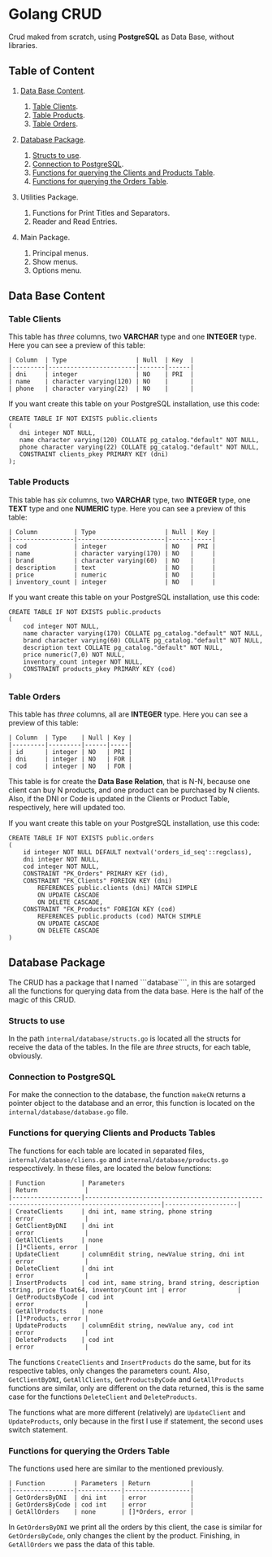 # Golang CRUD

Crud maked from scratch, using **PostgreSQL** as Data Base, without libraries.

## Table of Content

1. [Data Base Content](#data-base-content).

   1. [Table Clients](#table-clients).
   2. [Table Products](#table-products).
   3. [Table Orders](#table-orders).
2. [Database Package](#database-package).

   1. [Structs to use](#structs-to-use).
   2. [Connection to PostgreSQL](#connection-to-postgresql).
   3. [Functions for querying the Clients and Products Table](#functions-for-querying-clients-and-products-tables).
   4. [Functions for querying the Orders Table](#functions-for-querying-the-orders-table).
3. Utilities Package.

   1. Functions for Print Titles and Separators.
   2. Reader and Read Entries.
4. Main Package.

   1. Principal menus.
   2. Show menus.
   3. Options menu.

## Data Base Content

### Table Clients

This table has *three* columns, two **VARCHAR** type and one **INTEGER** type. Here you can see a preview of this table:

```
| Column  | Type                   | Null  | Key  |
|---------|------------------------|-------|------|
| dni     | integer                | NO    | PRI  |
| name    | character varying(120) | NO    |      |
| phone   | character varying(22)  | NO    |      |
```

If you want create this table on your PostgreSQL installation, use this code:

```
CREATE TABLE IF NOT EXISTS public.clients
(
   dni integer NOT NULL,
   name character varying(120) COLLATE pg_catalog."default" NOT NULL,
   phone character varying(22) COLLATE pg_catalog."default" NOT NULL,
   CONSTRAINT clients_pkey PRIMARY KEY (dni)
);
```

### Table Products

This table has *six* columns, two **VARCHAR** type, two **INTEGER** type, one **TEXT** type and one **NUMERIC** type.
Here you can see a preview of this table:

```
| Column          | Type                   | Null | Key |
|-----------------|------------------------|------|-----|
| cod             | integer                | NO   | PRI |
| name            | character varying(170) | NO   |     |
| brand           | character varying(60)  | NO   |     |
| description     | text                   | NO   |     |
| price           | numeric                | NO   |     |
| inventory_count | integer                | NO   |     |
```

If you want create this table on your PostgreSQL installation, use this code:

```
CREATE TABLE IF NOT EXISTS public.products
(
    cod integer NOT NULL,
    name character varying(170) COLLATE pg_catalog."default" NOT NULL,
    brand character varying(60) COLLATE pg_catalog."default" NOT NULL,
    description text COLLATE pg_catalog."default" NOT NULL,
    price numeric(7,0) NOT NULL,
    inventory_count integer NOT NULL,
    CONSTRAINT products_pkey PRIMARY KEY (cod)
)
```

### Table Orders

This table has *three* columns, all are **INTEGER** type. Here you can see a preview of this table:

```
| Column  | Type    | Null | Key |
|---------|---------|------|-----|
| id      | integer | NO   | PRI |
| dni     | integer | NO   | FOR |
| cod     | integer | NO   | FOR |
```

This table is for create the **Data Base Relation**, that is N-N, because one client can buy N products, and one product
can be purchased by N clients. Also, if the DNI or Code is updated in the Clients or Product Table, respectively, here
will updated too.

If you want create this table on your PostgreSQL installation, use this code:

```
CREATE TABLE IF NOT EXISTS public.orders
(
    id integer NOT NULL DEFAULT nextval('orders_id_seq'::regclass),
    dni integer NOT NULL,
    cod integer NOT NULL,
    CONSTRAINT "PK_Orders" PRIMARY KEY (id),
    CONSTRAINT "FK_Clients" FOREIGN KEY (dni)
        REFERENCES public.clients (dni) MATCH SIMPLE
        ON UPDATE CASCADE
        ON DELETE CASCADE,
    CONSTRAINT "FK_Products" FOREIGN KEY (cod)
        REFERENCES public.products (cod) MATCH SIMPLE
        ON UPDATE CASCADE
        ON DELETE CASCADE
)
```

## Database Package

The CRUD has a package that I named ```database````, in this are sotarged all the functions for querying data from the
data base. Here is the half of the magic of this CRUD.

### Structs to use

In the path ```internal/database/structs.go``` is located all the structs for receive the data of the tables. In the
file are *three* structs, for each table, obviously.

### Connection to PostgreSQL

For make the connection to the database, the function ```makeCN``` returns a pointer object to the database and an
error, this function is located on the ```internal/database/database.go``` file.

### Functions for querying Clients and Products Tables

The functions for each table are located in separated files, ```internal/database/cliens.go```
and ```internal/database/products.go``` respecctively. In these files, are located the below functions:

```
| Function          | Parameters                                                                                | Return             |
|-------------------|-------------------------------------------------------------------------------------------|--------------------|
| CreateClients     | dni int, name string, phone string                                                        | error              |
| GetClientByDNI    | dni int                                                                                   | error              |
| GetAllClients     | none                                                                                      | []*Clients, error  |
| UpdateClient      | columnEdit string, newValue string, dni int                                               | error              |
| DeleteClient      | dni int                                                                                   | error              |
| InsertProducts    | cod int, name string, brand string, description string, price float64, inventoryCount int | error              |
| GetProductsByCode | cod int                                                                                   | error              |
| GetAllProducts    | none                                                                                      | []*Products, error |
| UpdateProducts    | columnEdit string, newValue any, cod int                                                  | error              |
| DeleteProducts    | cod int                                                                                   | error              |
```

The functions ```CreateClients``` and ```InsertProducts``` do the same, but for its respective tables, only changes the
parameters count. Also, ```GetClientByDNI```, ```GetAllClients```, ```GetProductsByCode``` and ```GetAllProducts```
functions are similar, only are different on the data returned, this is the same case for the
functions ```DeleteClient``` and ```DeleteProducts```.

The functions what are more different (relatively) are ```UpdateClient``` and ```UpdateProducts```, only because in the
first I use if statement, the second uses switch statement.

### Functions for querying the Orders Table

The functions used here are similar to the mentioned previously.

```
| Function        | Parameters | Return           |
|-----------------|------------|------------------|
| GetOrdersByDNI  | dni int    | error            |
| GetOrdersByCode | cod int    | error            |
| GetAllOrders    | none       | []*Orders, error |
```

In ```GetOrdersByDNI``` we print all the orders by this client, the case is similar for ```GetOrdersByCode```, only
changes the client by the product. Finishing, in ```GetAllOrders``` we pass the data of this table.